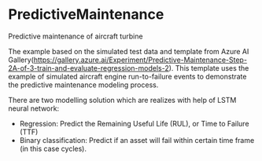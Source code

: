 # PredictiveMaintenance
Predictive maintenance of aircraft turbine

The example based on the simulated test data and template from Azure AI Gallery(https://gallery.azure.ai/Experiment/Predictive-Maintenance-Step-2A-of-3-train-and-evaluate-regression-models-2).
This template uses the example of simulated aircraft engine run-to-failure events to demonstrate the predictive maintenance modeling process.

There are two modelling solution which are realizes with help of LSTM neural network:

- Regression: Predict the Remaining Useful Life (RUL), or Time to Failure (TTF)
- Binary classification: Predict if an asset will fail within certain time frame (in this case cycles).

